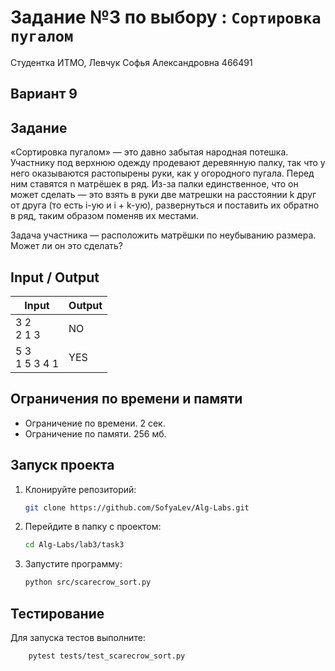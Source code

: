 # Задание №3 по выбору : `Сортировка пугалом`

Студентка ИТМО,  Левчук Софья Александровна  466491

## Вариант 9

## Задание 
«Сортировка пугалом» — это давно забытая народная потешка. Участнику под верхнюю одежду продевают деревянную палку, так что у него оказываются растопырены руки, как у огородного пугала. Перед ним ставятся n матрёшек в ряд. Из-за палки единственное, что он может сделать — это взять в руки две матрешки на расстоянии k друг от друга (то есть i-ую и i + k-ую), развернуться и поставить их обратно в ряд, таким образом поменяв их местами. 

Задача участника — расположить матрёшки по неубыванию размера. Может ли он это сделать?

## Input / Output 

| Input              | Output |
|--------------------|--------|
| 3 2<br/> 2 1 3     | NO     |
| 5 3<br/> 1 5 3 4 1 | YES    |

## Ограничения по времени и памяти

- Ограничение по времени. 2 сек.
- Ограничение по памяти. 256 мб.


## Запуск проекта
1. Клонируйте репозиторий:
   ```bash
   git clone https://github.com/SofyaLev/Alg-Labs.git
   ```
2. Перейдите в папку с проектом:
   ```bash
   cd Alg-Labs/lab3/task3
   ```
3. Запустите программу:
   ```bash
   python src/scarecrow_sort.py
   ```


## Тестирование
Для запуска тестов выполните:
```bash
    pytest tests/test_scarecrow_sort.py
```